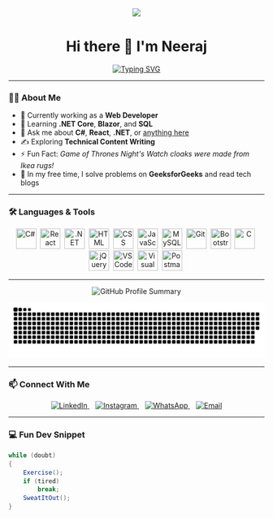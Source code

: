 <div align="center" id="header">
  <img src="https://media.giphy.com/media/M9gbBd9nbDrOTu1Mqx/giphy.gif" width="100"/>
  <h1>Hi there 👋 I'm Neeraj</h1>

  <p align="center">
    <a href="https://git.io/typing-svg">
      <img src="https://readme-typing-svg.herokuapp.com/?lines=I'm+a+.NET+Developer;Full+Stack+Web+Developer;C%23+%7C+ASP.NET+%7C+Blazor+Enthusiast&font=Fira+Code&center=true&width=500&height=45&color=blue&vCenter=true&size=22&pause=1000" alt="Typing SVG">
    </a>
  </p>
</div>

---

### 👨‍💻 About Me

- 🔭 Currently working as a **Web Developer**
- 🌱 Learning **.NET Core**, **Blazor**, and **SQL**
- 💬 Ask me about **C#**, **React**, **.NET**, or [anything here](https://github.com/neerajsingh9090)
- ✍️ Exploring **Technical Content Writing**
- ⚡ Fun Fact: *Game of Thrones Night's Watch cloaks were made from Ikea rugs!*
- 🧠 In my free time, I solve problems on **GeeksforGeeks** and read tech blogs

---

### 🛠️ Languages & Tools

<div align="center">
  <img src="https://cdn.jsdelivr.net/gh/devicons/devicon/icons/csharp/csharp-original.svg" title="C#" width="40" height="40"/>&nbsp;
  <img src="https://cdn.jsdelivr.net/gh/devicons/devicon/icons/react/react-original.svg" title="React" width="40" height="40"/>&nbsp;
  <img src="https://cdn.jsdelivr.net/gh/devicons/devicon/icons/dot-net/dot-net-original.svg" title=".NET" width="40" height="40"/>&nbsp;
  <img src="https://cdn.jsdelivr.net/gh/devicons/devicon/icons/html5/html5-original.svg" title="HTML" width="40" height="40"/>&nbsp;
  <img src="https://cdn.jsdelivr.net/gh/devicons/devicon/icons/css3/css3-original.svg" title="CSS" width="40" height="40"/>&nbsp;
  <img src="https://cdn.jsdelivr.net/gh/devicons/devicon/icons/javascript/javascript-original.svg" title="JavaScript" width="40" height="40"/>&nbsp;
  <img src="https://cdn.jsdelivr.net/gh/devicons/devicon/icons/mysql/mysql-original-wordmark.svg" title="MySQL" width="40" height="40"/>&nbsp;
  <img src="https://cdn.jsdelivr.net/gh/devicons/devicon/icons/git/git-original.svg" title="Git" width="40" height="40"/>&nbsp;
  <img src="https://cdn.jsdelivr.net/gh/devicons/devicon/icons/bootstrap/bootstrap-original.svg" title="Bootstrap" width="40" height="40"/>&nbsp;
  <img src="https://cdn.jsdelivr.net/gh/devicons/devicon/icons/c/c-original.svg" title="C" width="40" height="40"/>&nbsp;
  <img src="https://cdn.jsdelivr.net/gh/devicons/devicon/icons/jquery/jquery-original.svg" title="jQuery" width="40" height="40"/>&nbsp;
  <img src="https://cdn.jsdelivr.net/gh/devicons/devicon/icons/vscode/vscode-original.svg" title="VS Code" width="40" height="40"/>&nbsp;
  <img src="https://cdn.jsdelivr.net/gh/devicons/devicon/icons/visualstudio/visualstudio-plain.svg" title="Visual Studio" width="40" height="40"/>&nbsp;
  <img src="https://cdn.jsdelivr.net/gh/devicons/devicon/icons/postman/postman-original.svg" title="Postman" width="40" height="40"/>&nbsp;
</div>

---



<p align="center">
  <img src="http://github-profile-summary-cards.vercel.app/api/cards/profile-details?username=neerajsingh9090&theme=moonlight" alt="GitHub Profile Summary"/>
</p>

<p align="center">
  <picture>
    <source media="(prefers-color-scheme: dark)" srcset="https://raw.githubusercontent.com/AkshatRastogi-1nC0re/AkshatRastogi-1nC0re/output/github-contribution-grid-snake-sissa.svg">
    <source media="(prefers-color-scheme: light)" srcset="https://raw.githubusercontent.com/AkshatRastogi-1nC0re/AkshatRastogi-1nC0re/output/github-contribution-grid-snake-sissa-white.svg">
    <img alt="GitHub Contribution Snake" src="https://raw.githubusercontent.com/AkshatRastogi-1nC0re/AkshatRastogi-1nC0re/output/github-contribution-grid-snake-sissa.svg">
  </picture>
</p>

---

### 📫 Connect With Me

<p align="center">
  <a href="https://www.linkedin.com/in/neerajsingh001" target="_blank">
    <img src="https://cdn.jsdelivr.net/gh/devicons/devicon/icons/linkedin/linkedin-original.svg" width="40" height="40" alt="LinkedIn" />
  </a>&nbsp;&nbsp;
  <a href="https://www.instagram.com/Lneeraj_ranaL" target="_blank">
    <img src="https://raw.githubusercontent.com/rahuldkjain/github-profile-readme-generator/master/src/images/icons/Social/instagram.svg" width="40" height="40" alt="Instagram" />
  </a>&nbsp;&nbsp;
  <a href="https://wa.me/919999999999/" target="_blank">
    <img src="https://github.com/amantiwari8861/C_Batch_11_to_12/raw/master/whatsapp.png" width="40" height="40" alt="WhatsApp" />
  </a>&nbsp;&nbsp;
  <a href="mailto:neerajgill9009@gmail.com">
    <img src="https://github.com/amantiwari8861/C_Batch_11_to_12/raw/master/mail.png" width="40" height="40" alt="Email" />
  </a>
</p>

---

### 💻 Fun Dev Snippet

```csharp
while (doubt)
{
    Exercise();
    if (tired)
        break;
    SweatItOut();
}
